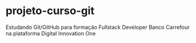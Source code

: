 # projeto-curso-git
Estudando Git/GitHub para formação Fullstack Developer Banco Carrefour na plataforma Digital Innovation One
